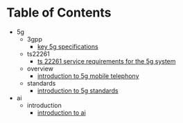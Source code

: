 # Table of Contents
- 5g
  - 3gpp
    - [key 5g specifications](md_files/001-5g-3gpp-key_5g_specifications.md)
  - ts22261
    - [ts 22261 service requirements for the 5g system](./md_files/011-5g-ts22261-ts_22261_service_requirements_for_the_5g_system.md)
  - overview
    - [introduction to 5g mobile telephony](./md_files/5g/000-5g-overview-introduction_to_5g_mobile_telephony.md)
  - standards
    - [introduction to 5g standards](./md_files/5g/001-5g-standards-introduction_to_5g_standards.md)
- ai
  - introduction
    - [introduction to ai](./md_files/ai/002-ai-introduction-introduction_to_ai.md)
